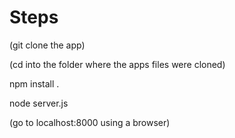 
Steps
=====

(git clone the app)

(cd into the folder where the apps files were cloned)

npm install .

node server.js

(go to localhost:8000 using a browser)
